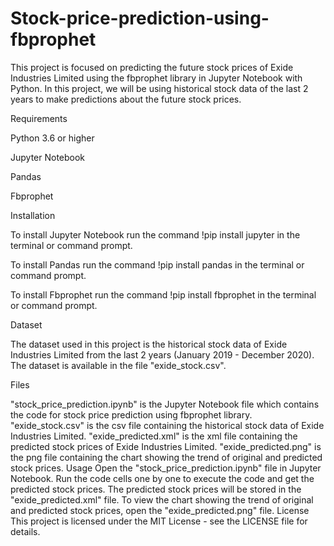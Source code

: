 # Stock-price-prediction-using-fbprophet
This project is focused on predicting the future stock prices of Exide Industries Limited using the fbprophet library in Jupyter Notebook with Python. In this project, we will be using historical stock data of the last 2 years to make predictions about the future stock prices.

Requirements

Python 3.6 or higher

Jupyter Notebook

Pandas

Fbprophet


Installation

To install Jupyter Notebook run the command !pip install jupyter in the terminal or command prompt.

To install Pandas run the command !pip install pandas in the terminal or command prompt.

To install Fbprophet run the command !pip install fbprophet in the terminal or command prompt.

Dataset

The dataset used in this project is the historical stock data of Exide Industries Limited from the last 2 years (January 2019 - December 2020).
The dataset is available in the file "exide_stock.csv".

Files

"stock_price_prediction.ipynb" is the Jupyter Notebook file which contains the code for stock price prediction using fbprophet library.
"exide_stock.csv" is the csv file containing the historical stock data of Exide Industries Limited.
"exide_predicted.xml" is the xml file containing the predicted stock prices of Exide Industries Limited.
"exide_predicted.png" is the png file containing the chart showing the trend of original and predicted stock prices.
Usage
Open the "stock_price_prediction.ipynb" file in Jupyter Notebook.
Run the code cells one by one to execute the code and get the predicted stock prices.
The predicted stock prices will be stored in the "exide_predicted.xml" file.
To view the chart showing the trend of original and predicted stock prices, open the "exide_predicted.png" file.
License
This project is licensed under the MIT License - see the LICENSE file for details.
